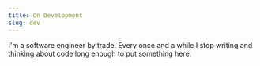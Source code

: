 ```yaml
---
title: On Development
slug: dev
---
```

I'm a software engineer by trade. Every once and a while I stop writing and thinking about code long enough to put something here.

